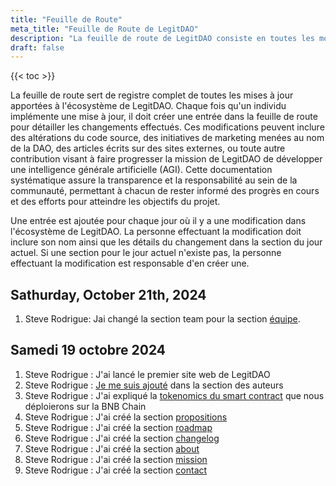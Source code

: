 ```yaml
---
title: "Feuille de Route"
meta_title: "Feuille de Route de LegitDAO"
description: "La feuille de route de LegitDAO consiste en toutes les modifications apportés a l'écosystème de LegitDAO."
draft: false
---
```

{{< toc >}}

La feuille de route sert de registre complet de toutes les mises à jour apportées à l'écosystème de LegitDAO. Chaque fois qu'un individu implémente une mise à jour, il doit créer une entrée dans la feuille de route pour détailler les changements effectués. Ces modifications peuvent inclure des altérations du code source, des initiatives de marketing menées au nom de la DAO, des articles écrits sur des sites externes, ou toute autre contribution visant à faire progresser la mission de LegitDAO de développer une intelligence générale artificielle (AGI). Cette documentation systématique assure la transparence et la responsabilité au sein de la communauté, permettant à chacun de rester informé des progrès en cours et des efforts pour atteindre les objectifs du projet.

Une entrée est ajoutée pour chaque jour où il y a une modification dans l'écosystème de LegitDAO. La personne effectuant la modification doit inclure son nom ainsi que les détails du changement dans la section du jour actuel. Si une section pour le jour actuel n'existe pas, la personne effectuant la modification est responsable d'en créer une.

## Sathurday, October 21th, 2024
1. Steve Rodrigue: Jai changé la section team pour la section [équipe](/fr/team).

## Samedi 19 octobre 2024
1. Steve Rodrigue : J'ai lancé le premier site web de LegitDAO
2. Steve Rodrigue : [Je me suis ajouté](/fr/team/steve-rodrigue/) dans la section des auteurs
3. Steve Rodrigue : J'ai expliqué la [tokenomics du smart contract](/fr/blog/1-tokenomics/) que nous déploierons sur la BNB Chain
4. Steve Rodrigue : J'ai créé la section [propositions](/fr/propositions)
5. Steve Rodrigue : J'ai créé la section [roadmap](/fr/roadmap)
6. Steve Rodrigue : J'ai créé la section [changelog](/fr/changelog)
7. Steve Rodrigue : J'ai créé la section [about](/fr/about)
8. Steve Rodrigue : J'ai créé la section [mission](/fr/mission)
9. Steve Rodrigue : J'ai créé la section [contact](/fr/contact)